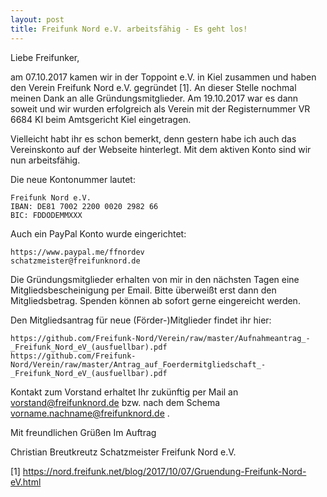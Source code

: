 ```yaml
---
layout: post
title: Freifunk Nord e.V. arbeitsfähig - Es geht los!
---
```


Liebe Freifunker,

am 07.10.2017 kamen wir in der Toppoint e.V. in Kiel zusammen und haben den Verein Freifunk Nord e.V. gegründet [1]. An dieser Stelle nochmal meinen Dank an alle Gründungsmitglieder. Am 19.10.2017 war es dann soweit und wir wurden erfolgreich als Verein mit der Registernummer VR 6684 KI beim Amtsgericht Kiel eingetragen.

Vielleicht habt ihr es schon bemerkt, denn gestern habe ich auch das Vereinskonto auf der Webseite hinterlegt. Mit dem aktiven Konto sind wir nun arbeitsfähig.

Die neue Kontonummer lautet:

    Freifunk Nord e.V.
    IBAN: DE81 7002 2200 0020 2982 66
    BIC: FDDODEMMXXX

Auch ein PayPal Konto wurde eingerichtet:

    https://www.paypal.me/ffnordev
    schatzmeister@freifunknord.de

Die Gründungsmitglieder erhalten von mir in den nächsten Tagen eine Mitgliedsbescheinigung per Email. Bitte überweißt erst dann den Mitgliedsbetrag. Spenden können ab sofort gerne eingereicht werden.

Den Mitgliedsantrag für neue (Förder-)Mitglieder findet ihr hier:

    https://github.com/Freifunk-Nord/Verein/raw/master/Aufnahmeantrag_-_Freifunk_Nord_eV_(ausfuellbar).pdf
    https://github.com/Freifunk-Nord/Verein/raw/master/Antrag_auf_Foerdermitgliedschaft_-_Freifunk_Nord_eV_(ausfuellbar).pdf

Kontakt zum Vorstand erhaltet Ihr zukünftig per Mail an vorstand@freifunknord.de bzw. nach dem Schema vorname.nachname@freifunknord.de .
 
Mit freundlichen Grüßen
Im Auftrag

Christian Breutkreutz
Schatzmeister Freifunk Nord e.V.

 [1] https://nord.freifunk.net/blog/2017/10/07/Gruendung-Freifunk-Nord-eV.html
